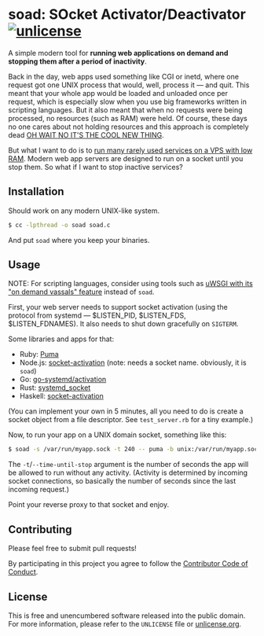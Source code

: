 # soad: SOcket Activator/Deactivator [![unlicense](https://img.shields.io/badge/un-license-green.svg?style=flat)](http://unlicense.org)

A simple modern tool for **running web applications on demand and stopping them after a period of inactivity**.


Back in the day, web apps used something like CGI or inetd, where one request got one UNIX process that would, well, process it — and quit. This meant that your whole app would be loaded and unloaded once per request, which is especially slow when you use big frameworks written in scripting languages. But it also meant that when no requests were being processed, no resources (such as RAM) were held. Of course, these days no one cares about not holding resources and this approach is completely dead [OH WAIT NO IT'S THE COOL NEW THING](https://github.com/anaibol/awesome-serverless).

But what I want to do is to [run many rarely used services on a VPS with low RAM](http://www.urbandictionary.com/define.php?term=clown%20computing). Modern web app servers are designed to run on a socket until you stop them. So what if I want to stop inactive services?

## Installation

Should work on any modern UNIX-like system.

```bash
$ cc -lpthread -o soad soad.c
```

And put `soad` where you keep your binaries.

## Usage

NOTE: For scripting languages, consider using tools such as [uWSGI with its "on demand vassals" feature](http://uwsgi-docs.readthedocs.io/en/latest/OnDemandVassals.html) instead of `soad`.

First, your web server needs to support socket activation (using the protocol from systemd — $LISTEN_PID, $LISTEN_FDS, $LISTEN_FDNAMES).
It also needs to shut down gracefully on `SIGTERM`.

Some libraries and apps for that:

- Ruby: [Puma](https://github.com/puma/puma/blob/master/docs/systemd.md#socket-activation)
- Node.js: [socket-activation](https://github.com/sorccu/node-socket-activation) (note: needs a socket name. obviously, it is `soad`)
- Go: [go-systemd/activation](https://github.com/coreos/go-systemd/tree/master/activation)
- Rust: [systemd_socket](https://github.com/viraptor/systemd_socket)
- Haskell: [socket-activation](https://github.com/ddfisher/haskell-socket-activation)

(You can implement your own in 5 minutes, all you need to do is create a socket object from a file descriptor. See `test_server.rb` for a tiny example.)

Now, to run your app on a UNIX domain socket, something like this:

```bash
$ soad -s /var/run/myapp.sock -t 240 -- puma -b unix:/var/run/myapp.sock
```

The `-t`/`--time-until-stop` argument is the number of seconds the app will be allowed to run without any activity.
(Activity is determined by incoming socket connections, so basically the number of seconds since the last incoming request.)

Point your reverse proxy to that socket and enjoy.

## Contributing

Please feel free to submit pull requests!

By participating in this project you agree to follow the [Contributor Code of Conduct](http://contributor-covenant.org/version/1/4/).

## License

This is free and unencumbered software released into the public domain.  
For more information, please refer to the `UNLICENSE` file or [unlicense.org](http://unlicense.org).
